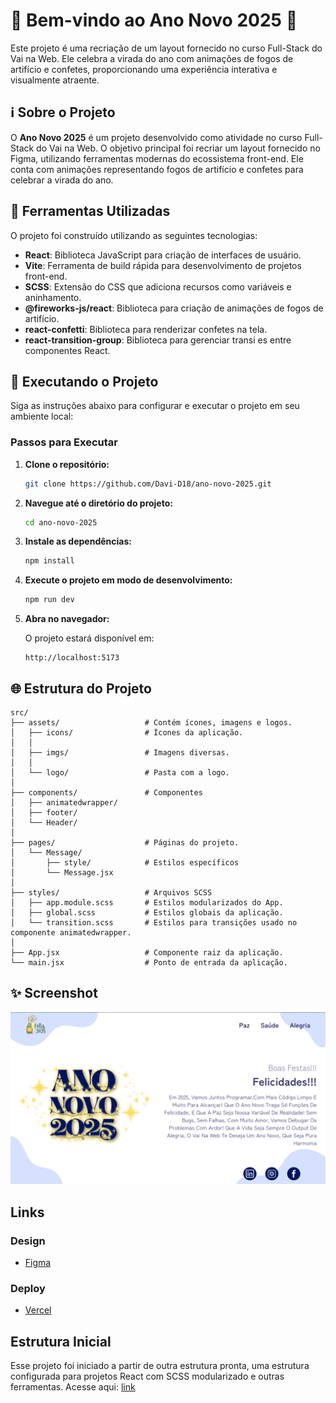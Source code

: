 # 🎉 **Bem-vindo ao Ano Novo 2025** 🚀

Este projeto é uma recriação de um layout fornecido no curso Full-Stack do Vai na Web. Ele celebra a virada do ano com animações de fogos de artifício e confetes, proporcionando uma experiência interativa e visualmente atraente.

## ℹ️ Sobre o Projeto

O **Ano Novo 2025** é um projeto desenvolvido como atividade no curso Full-Stack do Vai na Web. O objetivo principal foi recriar um layout fornecido no Figma, utilizando ferramentas modernas do ecossistema front-end. Ele conta com animações representando fogos de artifício e confetes para celebrar a virada do ano.

## 🔧 Ferramentas Utilizadas

O projeto foi construído utilizando as seguintes tecnologias:

- **React**: Biblioteca JavaScript para criação de interfaces de usuário.
- **Vite**: Ferramenta de build rápida para desenvolvimento de projetos front-end.
- **SCSS**: Extensão do CSS que adiciona recursos como variáveis e aninhamento.
- **@fireworks-js/react**: Biblioteca para criação de animações de fogos de artifício.
- **react-confetti**: Biblioteca para renderizar confetes na tela.
- **react-transition-group**: Biblioteca para gerenciar transi es entre componentes React.

## 🚀 Executando o Projeto

Siga as instruções abaixo para configurar e executar o projeto em seu ambiente local:

### Passos para Executar

1. **Clone o repositório:**

   ```bash
   git clone https://github.com/Davi-D18/ano-novo-2025.git
   ```

2. **Navegue até o diretório do projeto:**

   ```bash
   cd ano-novo-2025
   ```

3. **Instale as dependências:**

   ```bash
   npm install
   ```

4. **Execute o projeto em modo de desenvolvimento:**

   ```bash
   npm run dev
   ```

5. **Abra no navegador:**

   O projeto estará disponível em:

   ```
   http://localhost:5173
   ```

## 🌐 Estrutura do Projeto


```plaintext
src/
├── assets/                   # Contém ícones, imagens e logos.
│   ├── icons/                # Ícones da aplicação.
│   │   
│   ├── imgs/                 # Imagens diversas.
│   │   
│   └── logo/                 # Pasta com a logo.
│       
├── components/               # Componentes 
│   ├── animatedwrapper/
│   ├── footer/
│   └── Header/
│
├── pages/                    # Páginas do projeto.
│   └── Message/
│       ├── style/            # Estilos específicos
│       └── Message.jsx
│
├── styles/                   # Arquivos SCSS
│   ├── app.module.scss       # Estilos modularizados do App.
│   ├── global.scss           # Estilos globais da aplicação.
│   └── transition.scss       # Estilos para transições usado no componente animatedwrapper.
│
├── App.jsx                   # Componente raiz da aplicação.
└── main.jsx                  # Ponto de entrada da aplicação.

```

## ✨ Screenshot

<img src="./src/assets/imgs/layout.png" alt="Screenshot do projeto" width="800" />

## Links

### Design

* [Figma](https://www.figma.com/design/n6UEdCbVWyPzPwHWsdhHCM/Ano-Novo-2025?node-id=0-1&p=f&t=OFw1gh9MO6SZOqyJ-0)

### Deploy

* [Vercel](https://ano-novo-2025-kappa.vercel.app)

## Estrutura Inicial
Esse projeto foi iniciado a partir de outra estrutura pronta, uma estrutura configurada para projetos React com SCSS modularizado e outras ferramentas. Acesse aqui: [link](https://github.com/Davi-D18/b_react-scss)
